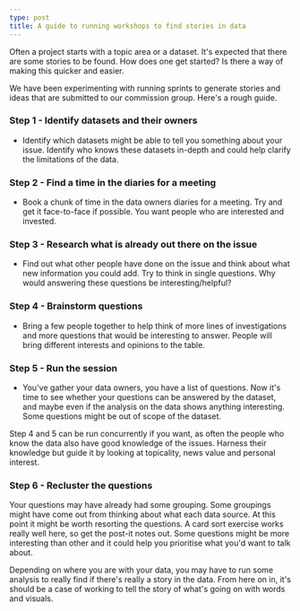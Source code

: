 ```yaml
---
type: post
title: A guide to running workshops to find stories in data
---
```


Often a project starts with a topic area or a dataset. It's expected that there are some stories to be found. How does one get started? Is there a way of making this quicker and easier.

We have been experimenting with running sprints to generate stories and ideas that are submitted to our commission group. Here's a rough guide.

### Step 1 - Identify datasets and their owners

- Identify which datasets might be able to tell you something about your issue. Identify who knows these datasets in-depth and could help clarify the limitations of the data.

### Step 2 - Find a time in the diaries for a meeting

- Book a chunk of time in the data owners diaries for a meeting. Try and get it face-to-face if possible. You want people who are interested and invested. 

### Step 3 - Research what is already out there on the issue

- Find out what other people have done on the issue and think about what new information you could add. Try to think in single questions. Why would answering these questions be interesting/helpful?

### Step 4 - Brainstorm questions

- Bring a few people together to help think of more lines of investigations and more questions that would be interesting to answer. People will bring different interests and opinions to the table. 

### Step 5 - Run the session

- You've gather your data owners, you have a list of questions. Now it's time to see whether your questions can be answered by the dataset, and maybe even if the analysis on the data shows anything interesting. Some questions might be out of scope of the dataset. 

Step 4 and 5 can be run concurrently if you want, as often the people who know the data also have good knowledge of the issues. Harness their knowledge but guide it by looking at topicality, news value and personal interest. 

### Step 6 - Recluster the questions

Your questions may have already had some grouping. Some groupings might have come out from thinking about what each data source. At this point it might be worth resorting the questions. A card sort exercise works really well here, so get the post-it notes out. Some questions might be more interesting than other and it could help you prioritise what you'd want to talk about.

Depending on where you are with your data, you may have to run some analysis to really find if there's really a story in the data. From here on in, it's should be a case of working to tell the story of what's going on with words and visuals. 